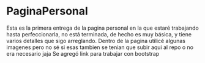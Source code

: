 # PaginaPersonal
Esta es la primera entrega de la pagina personal en la que estaré trabajando hasta perfeccionarla, no está terminada, de hecho es muy básica, y tiene varios detalles que sigo arreglando.
Dentro de la pagina utilicé algunas imagenes pero no sé si esas tambien se tenian que subir aqui al repo o no era necesario jaja
Se agregó link para trabajar con bootstrap